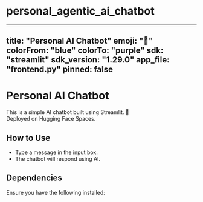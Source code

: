 # personal_agentic_ai_chatbot

---
title: "Personal AI Chatbot"
emoji: "🤖"
colorFrom: "blue"
colorTo: "purple"
sdk: "streamlit"
sdk_version: "1.29.0"
app_file: "frontend.py"
pinned: false
---

# Personal AI Chatbot
This is a simple AI chatbot built using Streamlit. 🚀  
Deployed on Hugging Face Spaces.

## How to Use
- Type a message in the input box.
- The chatbot will respond using AI.

## Dependencies
Ensure you have the following installed:
